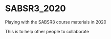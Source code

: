 # SABSR3_2020
Playing with the SABSR3 course materials in 2020

This is to help other people to collaborate
